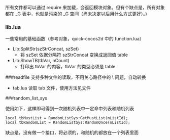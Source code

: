所有文件都可以通过 require 来加载，会返回模块对象。但有个缺点是，所有对象都在 _G 表中，也就是污染的 _G 空间（尚未决定以后用什么方式更好）。)

### lib.lua
一些常用的基础函数（参考对象，quick-cocos2d 中的 function.lua）

* Lib:SplitStr(szStrConcat, szSet)
	* 将 szSet 依据分隔符 szStrConcat 变换成返回值 table
* Lib:ShowTB(tbVar, nCount)
	* 打印出 tbVar 的内容，tbVar 的类型必须是 table


###readfile
支持多种文件的读取，不用关心路径中的 \ 问题，自动转换

* tab.lua 读取 tab 文件，使用方法见文件

###random_list_sys

使用如下，这样即可得到一次随机列表中一定命中列表和随机列表
	
	local tbMustList = RandomListSys:GetMustList(nListId);
	local tbRandomList = RandomListSys:RandomOnce(nListId);

缺点是，没有做一个接口，将必须的，和随机的都放在一个列表里面